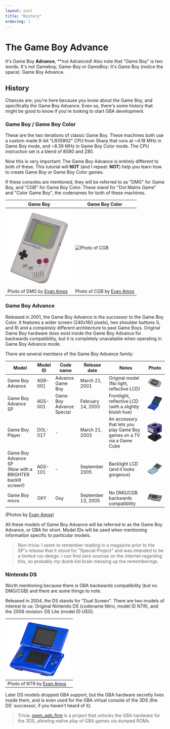 ```yaml
---
layout: post
title: "History"
ordering: 1
---
```


# The Game Boy Advance

It's Game Boy **Advance**, **not Advance*d*! Also note that "Game Boy" is two words. It's not Gameboy, Game-Boy or GameBoy: It's Game Boy (notice the space). Game Boy Advance.

## History

Chances are; you're here because you know about the Game Boy, and specifically the Game Boy Advance. Even so, there's some history that might be good to know if you're looking to start GBA development.

### Game Boy / Game Boy Color

These are the two iterations of classic Game Boy. These machines both use a custom made 8-bit "LR35902" CPU from Sharp that runs at \~4.19 MHz in Game Boy mode, and \~8.39 MHz in Game Boy Color mode. The CPU instruction set is a blend of 8080 and Z80.

Now this is very important: The Game Boy Advance is entirely different to both of these. This tutorial will **NOT** (and I repeat: **NOT**) help you learn how to create Game Boy or Game Boy Color games.

If these consoles are mentioned, they will be referred to as "DMG" for Game Boy, and "CGB" for Game Boy Color. These stand for "Dot Matrix Game" and "Color Game Boy", the codenames for both of these machines.

|Game Boy|Game Boy Color|
|---|---|
|<img src="assets/Game-Boy-FL.jpg" alt="Photo of DMG" width="200"/>|<img src="assets/Nintendo-Game-Boy-Color-FL.jpg" alt="Photo of CGB" width="200"/>|
|Photo of DMG by [Evan Amos](https://commons.wikimedia.org/wiki/User:Evan-Amos)|Photo of CGB by [Evan Amos](https://commons.wikimedia.org/wiki/User:Evan-Amos)|

### Game Boy Advance

Released in 2001, the Game Boy Advance is the successor to the Game Boy Color. It features a wider screen (240x160 pixels), two shoulder buttons (L and R) and a *completely* different architecture to past Game Boys. Original Game Boy hardware does exist inside the Game Boy Advance for backwards compatibility, but it is completely unavailable when operating in Game Boy Advance mode.

There are several members of the Game Boy Advance family:

|Model|Model ID|Code name|Release date|Notes|Photo|
|---|---|---|---|---|---|
|Game Boy Advance|AGB-001|Advance Game Boy|March 21, 2001|Original model (No light, reflective LCD)|<img src="assets/Nintendo-Game-Boy-Advance-Milky-Blue-FL.jpg" alt="Photo of AGB-001" width="200"/>|
|Game Boy Advance SP|AGS-001|Game Boy Advance Special|February 14, 2003|Frontlight, reflective LCD (with a slightly bluish hue)|<img src="assets/Game-Boy-Advance-SP-Mk1-Blue.jpg" alt="Photo of AGS-001" width="200"/>|
|Game Boy Player|DOL-017|-|March 21, 2003|An accessory that lets you play Game Boy games on a TV via a Game Cube|<img src="assets/GameCube-Game-Boy-Player.jpg" alt="Photo of DOL-017" width="200"/>|
|Game Boy Advance SP<br/>(Now with a BRIGHTER backlit screen!)|AGS-101|-|September 2005|Backlight LCD (and it looks gorgeous)|<img src="assets/Gameboy-Advance-SP-Mk2.jpg" alt="Photo of AGS-101" width="200"/>|
|Game Boy micro|OXY|Oxy|September 13, 2005|No DMG/CGB backwards compatibility|<img src="assets/Game-Boy-Micro.jpg" alt="Photo of OXY" width="200"/>|

(Photos by [Evan Amos](https://commons.wikimedia.org/wiki/User:Evan-Amos))

All these models of Game Boy Advance will be referred to as the Game Boy Advance, or GBA for short. Model IDs will be used when mentioning information specific to particular models.

> Non-trivia: I seem to remember reading in a magazine prior to the SP's release that it stood for "Special Project" and was intended to be a limited run design. I can find zero sources on the internet regarding this, so probably my dumb kid brain messing up the rememberings.

### Nintendo DS

Worth mentioning because there is GBA backwards compatibility (but no DMG/CGB) and there are some things to note.

Released in 2004, the DS stands for "Dual Screen". There are two models of interest to us: Original Nintendo DS (codename Nitro, model ID NTR), and the 2006 revision: DS Lite (model ID USG).

|<img src="assets/Nintendo-DS-Fat-Blue.jpg" alt="Photo of NTR" width="200"/>|
|---|
|Photo of NTR by [Evan Amos](https://commons.wikimedia.org/wiki/User:Evan-Amos)|

Later DS models dropped GBA support, but the GBA hardware secretly lives inside them, and is even used for the GBA virtual console of the 3DS (the DS' successor, if you haven't heard of it).

> Trivia: [open_agb_firm](https://github.com/profi200/open_agb_firm) is a project that unlocks the GBA hardware for the 3DS, allowing native play of GBA games via dumped ROMs.
